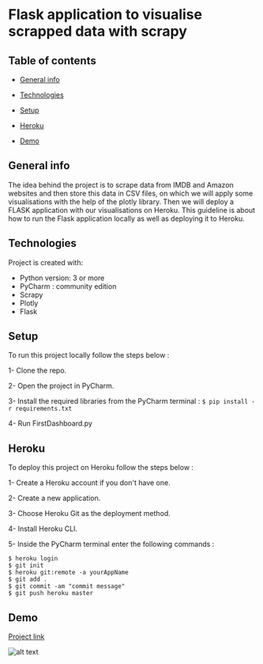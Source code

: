 # Flask application to visualise scrapped data with scrapy

## Table of contents
* [General info](#general-info)

* [Technologies](#Technologies)

* [Setup](#setup)

* [Heroku](#Heroku)

* [Demo](#Demo)

## General info
The idea behind the project is to scrape data from IMDB and Amazon websites and then store this data in CSV files, on which we will apply some visualisations with the help of the plotly library. Then we will deploy a FLASK application with our visualisations on Heroku. This guideline is about how to run the Flask application locally as well as deploying it to Heroku. 

## Technologies

Project is created with:
* Python version: 3 or more
* PyCharm : community edition
* Scrapy
* Plotly
* Flask

## Setup 

To run this project locally follow the steps below : 

1- Clone the repo.

2- Open the project in PyCharm.

3- Install the required libraries from the PyCharm terminal : ``` $ pip install -r requirements.txt ```

4- Run FirstDashboard.py

## Heroku

To deploy this project on Heroku follow the steps below : 

1- Create a Heroku account if you don't have one.

2- Create a new application.

3- Choose Heroku Git as the deployment method.

4- Install Heroku CLI.

5- Inside the PyCharm terminal enter the following commands : 

``` 
$ heroku login 
$ git init 
$ heroku git:remote -a yourAppName
$ git add .
$ git commit -am "commit message"
$ git push heroku master

```
## Demo

[Project link](https://web-semantique.herokuapp.com)

![alt text](https://user-images.githubusercontent.com/16072777/104095678-81231a00-5298-11eb-8d3f-82fa1544a715.png)



